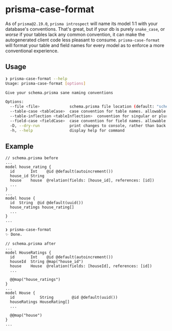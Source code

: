 # prisma-case-format

As of `prisma@2.19.0`, `prisma introspect` will name its model 1:1 with your database's conventions. That's great, but if your db is purely `snake_case`, or _worse_ if your tables lack any common convention, it can make the autogenerated client code less pleasant to consume. `prisma-case-format` will format your table and field names for every model as to enforce a more conventional experience.

## Usage

```bash
❯ prisma-case-format --help
Usage: prisma-case-format [options]

Give your schema.prisma sane naming conventions

Options:
  --file <file>             schema.prisma file location (default: "schema.prisma")
  --table-case <tableCase>  case convention for table names. allowable values: "pascal", "camel", "snake" (default: "pascal")
  --table-inflection <tableInflection>  convention for singular or plural table names. allowable values: "singular", "plural", "leave" (default: "leave")
  --field-case <fieldCase>  case convention for field names. allowable values: "pascal", "camel", "snake" (default: "camel")
  -D, --dry-run             print changes to console, rather than back to file (default: false)
  -h, --help                display help for command
```

## Example

```prisma
// schema.prisma before
...
model house_rating {
  id       Int    @id @default(autoincrement())
  house_id String
  house    house  @relation(fields: [house_id], references: [id])
  ...
}
...
model house {
  id  String  @id @default(uuid())
  house_ratings house_rating[]
  ...
}
...
```

```bash
❯ prisma-case-format
✨ Done.
```

```prisma
// schema.prisma after
...
model HouseRatings {
  id       Int    @id @default(autoincrement())
  houseId  String @map("house_id")
  house    House  @relation(fields: [houseId], references: [id])
  ...

  @@map("house_ratings")
}
...
model House {
  id           String        @id @default(uuid())
  houseRatings HouseRating[]
  ...

  @@map("house")
}
...
```
